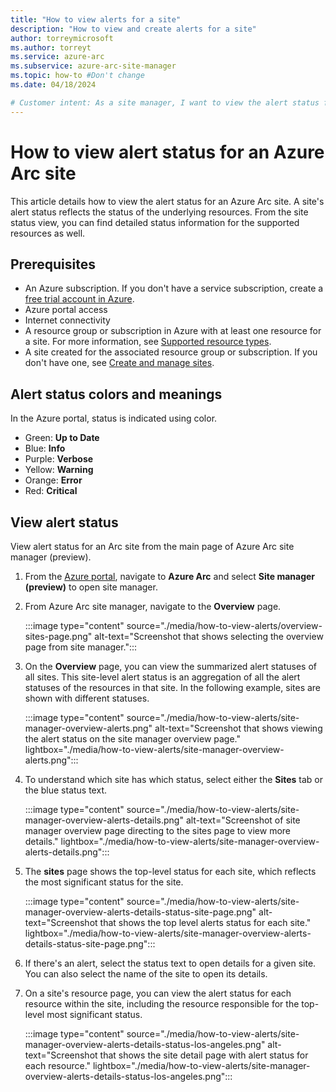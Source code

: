 ```yaml
---
title: "How to view alerts for a site"
description: "How to view and create alerts for a site"
author: torreymicrosoft
ms.author: torreyt
ms.service: azure-arc
ms.subservice: azure-arc-site-manager
ms.topic: how-to #Don't change
ms.date: 04/18/2024

# Customer intent: As a site manager, I want to view the alert status for my Azure Arc site, so that I can monitor the health of the underlying resources and take appropriate actions as needed.
---
```


# How to view alert status for an Azure Arc site

This article details how to view the alert status for an Azure Arc site. A site's alert status reflects the status of the underlying resources. From the site status view, you can find detailed status information for the supported resources as well.

## Prerequisites

* An Azure subscription. If you don't have a service subscription, create a [free trial account in Azure](https://azure.microsoft.com/free/).
* Azure portal access
* Internet connectivity
* A resource group or subscription in Azure with at least one resource for a site. For more information, see [Supported resource types](./overview.md#supported-resource-types).
* A site created for the associated resource group or subscription. If you don't have one, see [Create and manage sites](./how-to-crud-site.md).

## Alert status colors and meanings

In the Azure portal, status is indicated using color.

* Green: **Up to Date**
* Blue: **Info**
* Purple: **Verbose**
* Yellow: **Warning**
* Orange: **Error**
* Red: **Critical**

## View alert status

View alert status for an Arc site from the main page of Azure Arc site manager (preview).

1. From the [Azure portal](https://portal.azure.com), navigate to **Azure Arc** and select **Site manager (preview)** to open site manager.

1. From Azure Arc site manager, navigate to the **Overview** page.

   :::image type="content" source="./media/how-to-view-alerts/overview-sites-page.png" alt-text="Screenshot that shows selecting the overview page from site manager.":::

1. On the **Overview** page, you can view the summarized alert statuses of all sites. This site-level alert status is an aggregation of all the alert statuses of the resources in that site. In the following example, sites are shown with different statuses.

   :::image type="content" source="./media/how-to-view-alerts/site-manager-overview-alerts.png" alt-text="Screenshot that shows viewing the alert status on the site manager overview page." lightbox="./media/how-to-view-alerts/site-manager-overview-alerts.png":::

1. To understand which site has which status, select either the **Sites** tab or the blue status text.

   :::image type="content" source="./media/how-to-view-alerts/site-manager-overview-alerts-details.png" alt-text="Screenshot of site manager overview page directing to the sites page to view more details." lightbox="./media/how-to-view-alerts/site-manager-overview-alerts-details.png":::

1. The **sites** page shows the top-level status for each site, which reflects the most significant status for the site.

   :::image type="content" source="./media/how-to-view-alerts/site-manager-overview-alerts-details-status-site-page.png" alt-text="Screenshot that shows the top level alerts status for each site." lightbox="./media/how-to-view-alerts/site-manager-overview-alerts-details-status-site-page.png":::

1. If there's an alert, select the status text to open details for a given site. You can also select the name of the site to open its details.

1. On a site's resource page, you can view the alert status for each resource within the site, including the resource responsible for the top-level most significant status.

   :::image type="content" source="./media/how-to-view-alerts/site-manager-overview-alerts-details-status-los-angeles.png" alt-text="Screenshot that shows the site detail page with alert status for each resource." lightbox="./media/how-to-view-alerts/site-manager-overview-alerts-details-status-los-angeles.png":::
